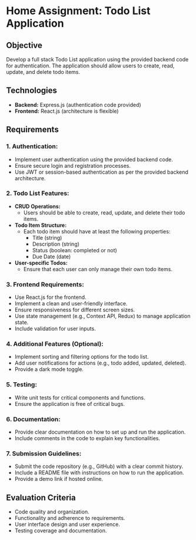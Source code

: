 # Home Assignment: Todo List Application

## Objective  
Develop a full stack Todo List application using the provided backend code for authentication. The application should allow users to create, read, update, and delete todo items.


## Technologies
- **Backend:** Express.js (authentication code provided)
- **Frontend:** React.js (architecture is flexible)

## Requirements

### 1. Authentication:
   - Implement user authentication using the provided backend code.
   - Ensure secure login and registration processes.
   - Use JWT or session-based authentication as per the provided backend architecture.

### 2. Todo List Features:
   - **CRUD Operations:** 
     - Users should be able to create, read, update, and delete their todo items.
   - **Todo Item Structure:**
     - Each todo item should have at least the following properties:
       - Title (string)
       - Description (string)
       - Status (boolean: completed or not)
       - Due Date (date)
   - **User-specific Todos:**
     - Ensure that each user can only manage their own todo items.

### 3. Frontend Requirements:
   - Use React.js for the frontend.
   - Implement a clean and user-friendly interface.
   - Ensure responsiveness for different screen sizes.
   - Use state management (e.g., Context API, Redux) to manage application state.
   - Include validation for user inputs.

### 4. Additional Features (Optional):
   - Implement sorting and filtering options for the todo list.
   - Add user notifications for actions (e.g., todo added, updated, deleted).
   - Provide a dark mode toggle.

### 5. Testing:
   - Write unit tests for critical components and functions.
   - Ensure the application is free of critical bugs.

### 6. Documentation:
   - Provide clear documentation on how to set up and run the application.
   - Include comments in the code to explain key functionalities.

### 7. Submission Guidelines:
   - Submit the code repository (e.g., GitHub) with a clear commit history.
   - Include a README file with instructions on how to run the application.
   - Provide a demo link if hosted online.

## Evaluation Criteria
- Code quality and organization.
- Functionality and adherence to requirements.
- User interface design and user experience.
- Testing coverage and documentation.
